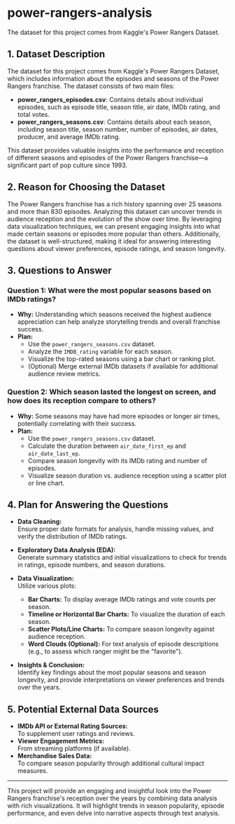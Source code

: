 # power-rangers-analysis
The dataset for this project comes from Kaggle's Power Rangers Dataset.

## 1. Dataset Description

The dataset for this project comes from Kaggle's Power Rangers Dataset, which includes information about the episodes and seasons of the Power Rangers franchise. The dataset consists of two main files:

- **power_rangers_episodes.csv**: Contains details about individual episodes, such as episode title, season title, air date, IMDb rating, and total votes.
- **power_rangers_seasons.csv**: Contains details about each season, including season title, season number, number of episodes, air dates, producer, and average IMDb rating.

This dataset provides valuable insights into the performance and reception of different seasons and episodes of the Power Rangers franchise—a significant part of pop culture since 1993.

## 2. Reason for Choosing the Dataset

The Power Rangers franchise has a rich history spanning over 25 seasons and more than 830 episodes. Analyzing this dataset can uncover trends in audience reception and the evolution of the show over time. By leveraging data visualization techniques, we can present engaging insights into what made certain seasons or episodes more popular than others. Additionally, the dataset is well-structured, making it ideal for answering interesting questions about viewer preferences, episode ratings, and season longevity.

## 3. Questions to Answer

### **Question 1: What were the most popular seasons based on IMDb ratings?**

- **Why:** Understanding which seasons received the highest audience appreciation can help analyze storytelling trends and overall franchise success.
- **Plan:**
  - Use the `power_rangers_seasons.csv` dataset.
  - Analyze the `IMDB_rating` variable for each season.
  - Visualize the top-rated seasons using a bar chart or ranking plot.
  - (Optional) Merge external IMDb datasets if available for additional audience review metrics.

### **Question 2: Which season lasted the longest on screen, and how does its reception compare to others?**

- **Why:** Some seasons may have had more episodes or longer air times, potentially correlating with their success.
- **Plan:**
  - Use the `power_rangers_seasons.csv` dataset.
  - Calculate the duration between `air_date_first_ep` and `air_date_last_ep`.
  - Compare season longevity with its IMDb rating and number of episodes.
  - Visualize season duration vs. audience reception using a scatter plot or line chart.

## 4. Plan for Answering the Questions

- **Data Cleaning:**  
  Ensure proper date formats for analysis, handle missing values, and verify the distribution of IMDb ratings.

- **Exploratory Data Analysis (EDA):**  
  Generate summary statistics and initial visualizations to check for trends in ratings, episode numbers, and season durations.

- **Data Visualization:**  
  Utilize various plots:
  - **Bar Charts:** To display average IMDb ratings and vote counts per season.
  - **Timeline or Horizontal Bar Charts:** To visualize the duration of each season.
  - **Scatter Plots/Line Charts:** To compare season longevity against audience reception.
  - **Word Clouds (Optional):** For text analysis of episode descriptions (e.g., to assess which ranger might be the "favorite").

- **Insights & Conclusion:**  
  Identify key findings about the most popular seasons and season longevity, and provide interpretations on viewer preferences and trends over the years.

## 5. Potential External Data Sources

- **IMDb API or External Rating Sources:**  
  To supplement user ratings and reviews.
- **Viewer Engagement Metrics:**  
  From streaming platforms (if available).
- **Merchandise Sales Data:**  
  To compare season popularity through additional cultural impact measures.

---

This project will provide an engaging and insightful look into the Power Rangers franchise's reception over the years by combining data analysis with rich visualizations. It will highlight trends in season popularity, episode performance, and even delve into narrative aspects through text analysis.

